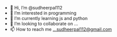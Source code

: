 - 👋 Hi, I’m @sudheerpal112
- 👀 I’m interested in programming
- 🌱 I’m currently learning js and python
- 💞️ I’m looking to collaborate on ...
- 📫 How to reach me ...sudheerpal112@gmail.com

<!---
sudheerpal112/sudheerpal112 is a ✨ special ✨ repository because its `README.md` (this file) appears on your GitHub profile.
You can click the Preview link to take a look at your changes.
--->
